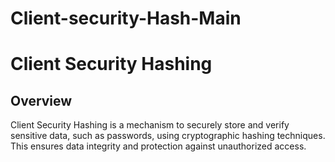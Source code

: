 # Client-security-Hash-Main
# Client Security Hashing

## Overview
Client Security Hashing is a mechanism to securely store and verify sensitive data, such as passwords, using cryptographic hashing techniques. This ensures data integrity and protection against unauthorized access.







```




